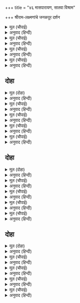 +++
title = "४६ मासपारायण, सातवा विश्राम"

+++
श्रीराम-लक्ष्मणांचे जनकपूर दर्शन



<details><summary>मूल (चौपाई)</summary>

चले राम लछिमन मुनि संगा।  
गए जहाँ जग पावनि गंगा॥  
गाधिसूनु सब कथा सुनाई।  
जेहि प्रकार सुरसरि महि आई॥
</details>

<details><summary>अनुवाद (हिन्दी)</summary>

श्रीराम व लक्ष्मण (विश्वामित्र) मुनींच्या सोबत निघाले. ते जगाला पवित्र करणाऱ्या गंगेजवळ गेले. महाराज गाधीचे पुत्र विश्वामित्र यांनी देवनदी गंगा पृथ्वीवर कशी आली, याची संपूर्ण कथा सांगितली.॥ १॥
</details>

<details><summary>मूल (चौपाई)</summary>

तब प्रभु रिषिन्ह समेत नहाए।  
बिबिध दान महिदेवन्हि पाए॥  
हरषि चले मुनि बृंद सहाया।  
बेगि बिदेह नगर निअराया॥
</details>

<details><summary>अनुवाद (हिन्दी)</summary>

प्रभू श्रीरामांनी ऋषींच्यासह (गंगेमध्ये) स्नान केले. ब्राह्मणांना तऱ्हेतऱ्हेची दाने मिळाली. नंतर मुनिवृंदांसह ते आनंदाने निघाले आणि लवकरच जनकपुराजवळ पोहोचले.॥ २॥
</details>

<details><summary>मूल (चौपाई)</summary>

पुर रम्यता राम जब देखी।  
हरषे अनुज समेत बिसेषी॥  
बापीं कूप सरित सर नाना।  
सलिल सुधासम मनि सोपाना॥
</details>

<details><summary>अनुवाद (हिन्दी)</summary>

जनकपुरीची शोभा जेव्हा पाहिली, तेव्हा श्रीराम-लक्ष्मण आनंदित झाले. तेथे अनेक आड, विहिरी, नद्या व तलाव होते. त्यांमध्ये अमृतासमान मधुर जल भरले होते आणि त्यांना रत्नांच्या पायऱ्या होत्या.॥ ३॥
</details>

<details><summary>मूल (चौपाई)</summary>

गुंजत मंजु मत्त रस भृंगा।  
कूजत कल बहुबरन बिहंगा॥  
बरन बरन बिकसे बनजाता।  
त्रिबिध समीर सदा सुखदाता॥
</details>

<details><summary>अनुवाद (हिन्दी)</summary>

मकरंदाच्या रसाने धुंद होऊन भ्रमर मधुर गुंजारव करीत होते. रंगी-बेरंगी (पुष्कळ) पक्षी मधुर किलबिल करीत होते. नाना रंगांची कमळे उमललेली होती. नेहमी सर्व ऋतूंमध्ये सुख देणारा शीतल, मंद, सुगंधित वारा वाहात होता.॥ ४॥
</details>

## दोहा


<details><summary>मूल (दोहा)</summary>

सुमन बाटिका बाग बन बिपुल बिहंग निवास।  
फूलत फलत सुपल्लवत सोहत पुर चहुँ पास॥ २१२॥
</details>

<details><summary>अनुवाद (हिन्दी)</summary>

पुष्पवाटिका, बागा आणि वने, यांमध्ये पुष्कळ पक्ष्यांचा निवास होता. फुलणाऱ्या-फळणाऱ्या आणि सुंदर पानांनी भरलेल्या बागा नगराच्या चोहीकडे शोभत होत्या.॥ २१२॥
</details>

<details><summary>मूल (चौपाई)</summary>

बनइ न बरनत नगर निकाई।  
जहाँ जाइ मन तहँइँ लोभाई॥  
चारु बजारु बिचित्र अँबारी।  
मनिमय बिधि जनु स्वकर सँवारी॥
</details>

<details><summary>अनुवाद (हिन्दी)</summary>

नगराच्या सौंदर्याचे वर्णन करणे कठीण. जिकडे मन जाई, तिकडे ते रमून जाई. सुंदर बाजार, रत्नजडित गच्च्या, जणू ब्रह्मदेवांनी स्वतःच्या हातांनी बनविल्या होत्या.॥ १॥
</details>

<details><summary>मूल (चौपाई)</summary>

धनिक बनिक बर धनद समाना।  
बैठे सकल बस्तु लै नाना॥  
चौहट सुंदर गलीं सुहाई।  
संतत रहहिं सुगंध सिंचाई॥
</details>

<details><summary>अनुवाद (हिन्दी)</summary>

कुबेरासारखे श्रेष्ठ धनवान व्यापारी सर्व प्रकारच्या अनेक वस्तू घेऊन (दुकानांतून) बसलेले असत. सुंदर चौक आणि सुशोभित गल्‍ल्या नित्य सुगंधाचे सडे घातलेल्या होत्या.॥ २॥
</details>

<details><summary>मूल (चौपाई)</summary>

मंगलमय मंदिर सब केरें।  
चित्रित जनु रतिनाथ चितेरें॥  
पुर नर नारि सुभग सुचि संता।  
धरमसील ग्यानी गुनवंता॥
</details>

<details><summary>अनुवाद (हिन्दी)</summary>

सर्वांची घरे मंगलमय असून त्यांच्यावर चित्रे रंगविलेली होती. जणू ती कामदेवरूपी चित्रकाराने चितारली होती. नगरातील सर्व स्त्री-पुरुष सुंदर, पवित्र, सरळ स्वभावाचे, धर्मात्मे, ज्ञानी व गुणवान होते.॥ ३॥
</details>

<details><summary>मूल (चौपाई)</summary>

अति अनूप जहँ जनक निवासू।  
बिथकहिं बिबुध बिलोकि बिलासू॥  
होत चकित चित कोट बिलोकी।  
सकल भुवन सोभा जनु रोकी॥
</details>

<details><summary>अनुवाद (हिन्दी)</summary>

तेथे जनक राजांचे अत्यंत अनुपमेय सुंदर निवासस्थान असून तेथील ऐश्वर्य पाहून देवसुद्धा थक्क होत. राजमहालाची तटबंदी पाहून चित्त चकित होत होते. (असे वाटे) जणू त्या तटाने सर्व लोकांची शोभा आपल्यात सामावून टाकली होती.॥ ४॥
</details>

## दोहा


<details><summary>मूल (दोहा)</summary>

धवल धाम मनि पुरट पट सुघटित नाना भाँति।  
सिय निवास सुंदर सदन सोभा किमि कहि जाति॥ २१३॥
</details>

<details><summary>अनुवाद (हिन्दी)</summary>

दैदीप्यमान महालांमध्ये अनेक प्रकारच्या सुंदर पद्धतीने बनविलेल्या रत्नजडित सोन्याच्या जरीचे पडदे लावलेले होते. सीतेच्या राहाण्याच्या सुंदर महालाच्या शोभेचे वर्णन तर काय करावे?॥ २१३॥
</details>

<details><summary>मूल (चौपाई)</summary>

सुभग द्वार सब कुलिस कपाटा।  
भूप भीर नट मागध भाटा॥  
बनी बिसाल बाजि गज साला।  
हय गय रथ संकुल सब काला॥
</details>

<details><summary>अनुवाद (हिन्दी)</summary>

राजमहालाचे सर्व दरवाजे सुंदर होते. त्यांना चमकणाऱ्या हिऱ्यांची दारे बसवलेली होती. तेथे मांडलिक राजे, नट, मागध आणि भाट यांची गर्दी झालेली असे. घोडे आणि हत्ती यांच्यांसाठी मोठमोठॺा पागा व हत्तीखाने बनविलेले होते. ते नेहमी घोडे, हत्ती व रथांनी भरलेले असत.॥ १॥
</details>

<details><summary>मूल (चौपाई)</summary>

सूर सचिव सेनप बहुतेरे।  
नृपगृह सरिस सदन सब केरे॥  
पुर बाहेर सर सरित समीपा।  
उतरे जहँ तहँ बिपुल महीपा॥
</details>

<details><summary>अनुवाद (हिन्दी)</summary>

पुष्कळ वीर, मंत्री आणि सेनापती होते, त्या सर्वांची घरेसुद्धा राजमहालासारखीच होती. नगराबाहेर असलेल्या तलाव आणि नदीजवळ जिकडे-तिकडे पुष्कळसे राजे लोक उतरले होते.॥ २॥
</details>

<details><summary>मूल (चौपाई)</summary>

देखि अनूप एक अँवराई।  
सब सुपास सब भाँति सुहाई॥  
कौसिक कहेउ मोर मनु माना।  
इहाँ रहिअ रघुबीर सुजाना॥
</details>

<details><summary>अनुवाद (हिन्दी)</summary>

तेथील अनुपम सर्व प्रकारे शोभिवंत आमराई पाहून आणि तेथील सर्व सुखसोयी पाहून विश्वामित्र म्हणाले, ‘हे प्रिय रघुवीरा, इथेच रहावे, असे मला वाटते.॥ ३॥
</details>

<details><summary>मूल (चौपाई)</summary>

भलेहिं नाथ कहि कृपानिकेता।  
उतरे तहँ मुनिबृंद समेता॥  
बिस्वामित्र महामुनि आए।  
समाचार मिथिलापति पाए॥
</details>

<details><summary>अनुवाद (हिन्दी)</summary>

कृपानिधान श्रीरामचंद्र म्हणाले की, ‘मुनिवर्य! फारच छान.’ असे म्हणून ते मुनींसह तेथेच राहिले. मिथिलापती जनकांना जेव्हा हे वर्तमान समजले की, महामुनी विश्वामित्र आले आहेत,॥ ४॥
</details>

## दोहा


<details><summary>मूल (दोहा)</summary>

संग सचिव सुचि भूरि भट भूसुर बर गुर ग्याति।  
चले मिलन मुनिनायकहि मुदित राउ एहि भाँति॥ २१४॥
</details>

<details><summary>अनुवाद (हिन्दी)</summary>

तेव्हा पवित्र विचारांचे मंत्री, पुष्कळसे योद्धे, श्रेष्ठ ब्राह्मण, गुरूशतानंद आणि आपल्या जातीचे श्रेष्ठ लोक यांना बरोबर घेतले आणि मोठॺा आनंदाने राजा जनक हे मुनिश्रेष्ठ विश्वामित्रांना भेटण्यास निघाले.॥ २१४॥
</details>

<details><summary>मूल (चौपाई)</summary>

कीन्ह प्रनामु चरन धरि माथा।  
दीन्हि असीस मुदित मुनिनाथा॥  
बिप्रबृंद सब सादर बंदे।  
जानि भाग्य बड़ राउ अनंदे॥
</details>

<details><summary>अनुवाद (हिन्दी)</summary>

राजांनी मुनींच्या चरणी मस्तक ठेवून प्रणाम केला. मुनिश्रेष्ठ विश्वामित्रांनी प्रसन्न होऊन आशीर्वाद दिला. नंतर राजाने सर्व ब्राह्मण मंडळींना आदराने प्रणाम केला. हे आपले सद्भाग्य मानून राजा जनकांना आनंद वाटला.॥ १॥
</details>

<details><summary>मूल (चौपाई)</summary>

कुसल प्रस्न कहि बारहिं बारा।  
बिस्वामित्र नृपहि बैठारा॥  
तेहि अवसर आए दोउ भाई।  
गए रहे देखन फुलवाई॥
</details>

<details><summary>अनुवाद (हिन्दी)</summary>

वारंवार खुशाली विचारून विश्वामित्रांनी राजांना बसवून घेतले. त्याचवेळी राम-लक्ष्मण हे दोघे फुलबाग पाहून तेथे आले.॥ २॥
</details>

<details><summary>मूल (चौपाई)</summary>

स्याम गौर मृदु बयस किसोरा।  
लोचन सुखद बिस्व चित चोरा॥  
उठे सकल जब रघुपति आए।  
बिस्वामित्र निकट बैठाए॥
</details>

<details><summary>अनुवाद (हिन्दी)</summary>

सुकुमार किशोर वयाचे, श्याम व गौर वर्णाचे ते दोघे कुमार नेत्रांना सुख देणारे आणि संपूर्ण विश्वाचे चित्त आकर्षून घेणारे होते. जेव्हा श्रीरघुनाथ आले, तेव्हा सर्वजण त्यांचे रूप व तेज यांनी प्रभावित होऊन उठून उभे राहिले. विश्वामित्रांनी त्यांना आपल्याजवळ बसवून घेतले.॥ ३॥
</details>

<details><summary>मूल (चौपाई)</summary>

भए सब सुखी देखि दोउ भ्राता।  
बारि बिलोचन पुलकित गाता॥  
मूरति मधुर मनोहर देखी।  
भयउ बिदेहु बिदेहु बिसेषी॥
</details>

<details><summary>अनुवाद (हिन्दी)</summary>

दोघा भावांना पाहून सर्वांना आनंद झाला. सर्वांच्या डोळ्यांतून प्रेमाश्रू, आनंदाश्रू वाहू लागले. शरीरे रोमांचित झाली. श्रीरामांची मधुर मनोहर मूर्ती पाहून विदेही राजा जनक हेसुद्धा (वेगळ्या अर्थाने) विदेही (देहभानरहित) झाले.॥ ४॥
</details>
